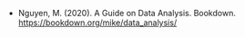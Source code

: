 

- Nguyen, M. (2020). A Guide on Data Analysis. Bookdown. https://bookdown.org/mike/data_analysis/

